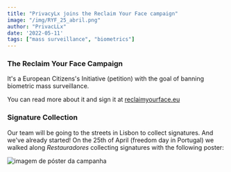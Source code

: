 ```yaml
---
title: "PrivacyLx joins the Reclaim Your Face campaign"
image: "/img/RYF_25_abril.png"
author: "PrivacLLx"
date: '2022-05-11'
tags: ["mass surveillance", "biometrics"]
---
```


### The Reclaim Your Face Campaign

It's a European Citizens's Initiative (petition) with the goal of banning biometric mass surveillance.

You can read more about it and sign it at [reclaimyourface.eu](https://reclaimyourface.eu/)

### Signature Collection

Our team will be going to the streets in Lisbon to collect signatures. And we've already started! On the 25th of April (freedom day in Portugal) we walked along *Restauradores* collecting signatures with the following poster:

![imagem de póster da campanha](/img/RYF_25_abril.png)


